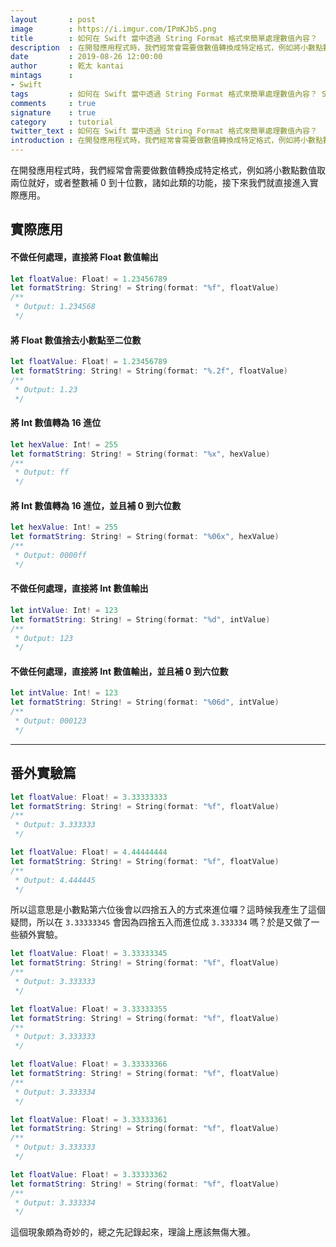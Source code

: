 ```yaml
---
layout       : post
image        : https://i.imgur.com/IPmKJbS.png
title        : 如何在 Swift 當中透過 String Format 格式來簡單處理數值內容？
description  : 在開發應用程式時，我們經常會需要做數值轉換成特定格式，例如將小數點數值取兩位就好，或者整數補 0 到十位數，諸如此類的功能，接下來我們就直接進入實際應用 ...
date         : 2019-08-26 12:00:00
author       : 乾太 kantai
mintags      :
- Swift
tags         : 如何在 Swift 當中透過 String Format 格式來簡單處理數值內容？ Swift, String, Format, 格式, 補零, 補0
comments     : true
signature    : true
category     : tutorial
twitter_text : 如何在 Swift 當中透過 String Format 格式來簡單處理數值內容？
introduction : 在開發應用程式時，我們經常會需要做數值轉換成特定格式，例如將小數點數值取兩位就好，或者整數補 0 到十位數，諸如此類的功能，接下來我們就直接進入實際應用 ...
---
```


在開發應用程式時，我們經常會需要做數值轉換成特定格式，例如將小數點數值取兩位就好，或者整數補 0 到十位數，諸如此類的功能，接下來我們就直接進入實際應用。

## 實際應用

#### 不做任何處理，直接將 Float 數值輸出
```swift
let floatValue: Float! = 1.23456789
let formatString: String! = String(format: "%f", floatValue)
/**
 * Output: 1.234568
 */
```

#### 將 Float 數值捨去小數點至二位數
```swift
let floatValue: Float! = 1.23456789
let formatString: String! = String(format: "%.2f", floatValue)
/**
 * Output: 1.23
 */
```

#### 將 Int 數值轉為 16 進位
```swift
let hexValue: Int! = 255
let formatString: String! = String(format: "%x", hexValue)
/**
 * Output: ff
 */
```

#### 將 Int 數值轉為 16 進位，並且補 0 到六位數
```swift
let hexValue: Int! = 255
let formatString: String! = String(format: "%06x", hexValue)
/**
 * Output: 0000ff
 */
```

#### 不做任何處理，直接將 Int 數值輸出
```swift
let intValue: Int! = 123
let formatString: String! = String(format: "%d", intValue)
/**
 * Output: 123
 */
```

#### 不做任何處理，直接將 Int 數值輸出，並且補 0 到六位數
```swift
let intValue: Int! = 123
let formatString: String! = String(format: "%06d", intValue)
/**
 * Output: 000123
 */
```

---

## 番外實驗篇

```swift
let floatValue: Float! = 3.33333333
let formatString: String! = String(format: "%f", floatValue)
/**
 * Output: 3.333333
 */

let floatValue: Float! = 4.44444444
let formatString: String! = String(format: "%f", floatValue)
/**
 * Output: 4.444445
 */
```

所以這意思是小數點第六位後會以四捨五入的方式來進位囉？這時候我產生了這個疑問，所以在 `3.33333345` 會因為四捨五入而進位成 `3.333334` 嗎？於是又做了一些額外實驗。

```swift
let floatValue: Float! = 3.33333345
let formatString: String! = String(format: "%f", floatValue)
/**
 * Output: 3.333333
 */

let floatValue: Float! = 3.33333355
let formatString: String! = String(format: "%f", floatValue)
/**
 * Output: 3.333333
 */

let floatValue: Float! = 3.33333366
let formatString: String! = String(format: "%f", floatValue)
/**
 * Output: 3.333334
 */

let floatValue: Float! = 3.33333361
let formatString: String! = String(format: "%f", floatValue)
/**
 * Output: 3.333333
 */

let floatValue: Float! = 3.33333362
let formatString: String! = String(format: "%f", floatValue)
/**
 * Output: 3.333334
 */
```

這個現象頗為奇妙的，總之先記錄起來，理論上應該無傷大雅。
